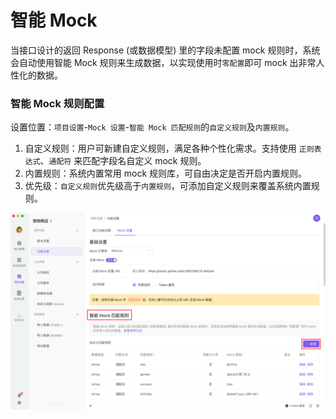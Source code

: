 # 智能 Mock

当接口设计的返回 Response  (或数据模型) 里的字段未配置 mock 规则时，系统会自动使用智能 Mock 规则来生成数据，以实现使用时`零配置`即可 mock 出非常人性化的数据。



### 智能 Mock 规则配置

设置位置：`项目设置`-`Mock 设置`-`智能 Mock 匹配规则`的`自定义规则`及`内置规则`。

1. 自定义规则：用户可新建自定义规则，满足各种个性化需求。支持使用 `正则表达式`、`通配符` 来匹配字段名自定义 mock 规则。
2. 内置规则：系统内置常用 mock 规则库，可自由决定是否开启内置规则。
3. 优先级：`自定义规则`优先级高于`内置规则`，可添加自定义规则来覆盖系统内置规则。

![Apifox Mock 设置自定义规则及内置规则](../../../assets/img/mock/intelligent-mock-1.png)